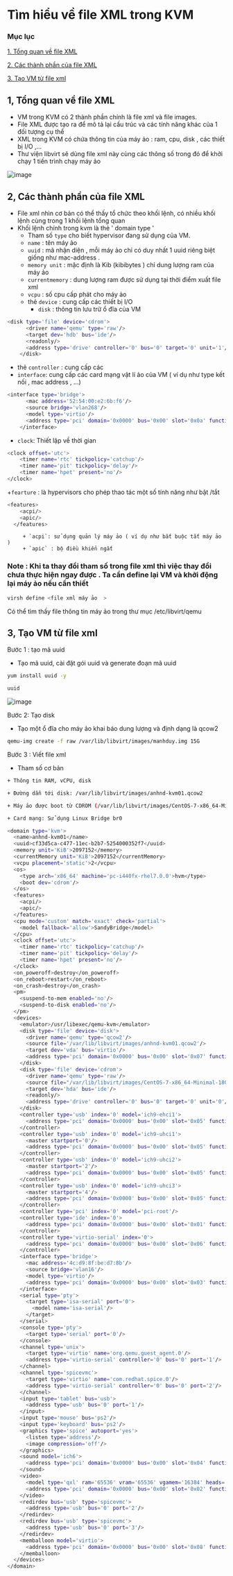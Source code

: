 # Tìm hiểu về file XML trong KVM

### Mục lục

[1. Tổng quan về file XML](#1)

[2. Các thành phần của file XML](#2)

[3. Tạo VM từ file xml](#3)

<a name="1"></a>

## 1, Tổng quan về file XML
- VM trong KVM có 2 thành phần chính là file xml và file images.
- File XML được tạo ra để mô tả lại cấu trúc và các tính năng khác của 1 đối tượng cụ thể 
- XML trong KVM  có chứa thông tin của máy ảo : ram, cpu, disk , các thiết bị I/O ,...
- Thư viện libvirt sẽ dùng file xml này cùng các thông số trong đó để  khởi chạy 1 tiến trình chạy máy ảo

![image](https://user-images.githubusercontent.com/50499526/165048585-2035056b-7cdf-4df5-8661-57a7aa6f5937.png)

<a name="2"></a>
## 2, Các thành phần của file XML
- File xml nhìn cơ bản có thể thấy tổ chức theo khối lệnh, có nhiều khối lệnh cùng trong 1 khối lệnh tổng quan
- Khối lệnh chính trong kvm là thẻ ' domain type '
   + Tham số `type` cho biết hypervisor đang sử dụng của VM.
   + `name` : tên máy ảo 
   + `uuid` : mã nhận diện , mỗi máy ảo chỉ có duy nhất 1 uuid riêng biệt giống như mac-address .
   + `memory unit` : mặc định là Kib (kibibytes ) chỉ dung lượng ram của máy ảo
   + `currentmemory` : dung lượng ram được sử dụng tại thời điểm xuất file xml
   + `vcpu` : số cpu cấp phát cho máy ảo 
   + thẻ `device` : cung cấp các thiết bị I/O
       + `disk` : thông tin lưu trữ ổ đĩa của VM 

```sh
<disk type='file' device='cdrom'>
      <driver name='qemu' type='raw'/>
      <target dev='hdb' bus='ide'/>
      <readonly/>
      <address type='drive' controller='0' bus='0' target='0' unit='1'/>
    </disk>
```
   + thẻ `controller` : cung cấp các 
   + `interface`: cung cấp các card mạng vật lí ảo của VM   ( ví dụ như type kết nối , mac address , ...)
```sh
<interface type='bridge'>
      <mac address='52:54:00:e2:6b:f6'/>
      <source bridge='vlan268'/>
      <model type='virtio'/>
      <address type='pci' domain='0x0000' bus='0x00' slot='0x0a' function='0x0'/>
    </interface>
```

   +  `clock`: Thiết lập về thời gian

```sh
<clock offset='utc'>
    <timer name='rtc' tickpolicy='catchup'/>
    <timer name='pit' tickpolicy='delay'/>
    <timer name='hpet' present='no'/>
</clock>
```
   +`fearture` : là hypervisors cho phép thao tác một số tính năng như bật /tắt
```sh
<features>
    <acpi/>
    <apic/>
  </features>
```
         + `acpi`: sử dụng quản lý máy ảo ( ví dụ như bắt buộc tắt máy ảo )
         + `apic` : bộ điều khiển ngắt 

### Note :  Khi ta thay đổi tham số trong file xml thì việc thay đổi chưa thực hiện ngay được . Ta cần define lại VM và khởi động lại máy ảo nếu cần thiết  
```sh
virsh define <file xml máy ảo  > 
``` 
Có thể tìm thấy file thông tin máy ảo trong thư mục /etc/libvirt/qemu 

<a name="3"></a>

## 3, Tạo VM từ file xml

Bước 1 : tạo mã uuid
+ Tạo mã uuid, cài đặt gói uuid và generate đoạn mã uuid
 
```sh
yum install uuid -y

uuid
```

![image](https://user-images.githubusercontent.com/50499526/165058510-ff424765-fd1e-4582-9fd9-dac5c2a985cc.png)

Bước 2: Tạo disk
+ Tạo một ổ đĩa cho máy ảo khai báo dung lượng và định dạng là qcow2

```sh
qemu-img create -f raw /var/lib/libvirt/images/manhduy.img 15G
```

Bước 3 : Viết file xml

- Tham số cơ bản  

```sh
+ Thông tin RAM, vCPU, disk

+ Đường dẫn tới disk: /var/lib/libvirt/images/anhnd-kvm01.qcow2

+ Máy ảo được boot từ CDROM (/var/lib/libvirt/images/CentOS-7-x86_64-Minimal-1804.iso)

+ Card mạng: Sử dụng Linux Bridge br0
```

```sh
<domain type='kvm'>
  <name>anhnd-kvm01</name>
  <uuid>cf33d5ca-c477-11ec-b2b7-5254000352f7</uuid>
  <memory unit='KiB'>2097152</memory>
  <currentMemory unit='KiB'>2097152</currentMemory>
  <vcpu placement='static'>2</vcpu>
  <os>
    <type arch='x86_64' machine='pc-i440fx-rhel7.0.0'>hvm</type>
    <boot dev='cdrom'/>
  </os>
  <features>
    <acpi/>
    <apic/>
  </features>
  <cpu mode='custom' match='exact' check='partial'>
    <model fallback='allow'>SandyBridge</model>
  </cpu>
  <clock offset='utc'>
    <timer name='rtc' tickpolicy='catchup'/>
    <timer name='pit' tickpolicy='delay'/>
    <timer name='hpet' present='no'/>
  </clock>
  <on_poweroff>destroy</on_poweroff>
  <on_reboot>restart</on_reboot>
  <on_crash>destroy</on_crash>
  <pm>
    <suspend-to-mem enabled='no'/>
    <suspend-to-disk enabled='no'/>
  </pm>
  <devices>
    <emulator>/usr/libexec/qemu-kvm</emulator>
    <disk type='file' device='disk'>
      <driver name='qemu' type='qcow2'/>
      <source file='/var/lib/libvirt/images/anhnd-kvm01.qcow2'/>
      <target dev='vda' bus='virtio'/>
      <address type='pci' domain='0x0000' bus='0x00' slot='0x07' function='0x0'/>
    </disk>
    <disk type='file' device='cdrom'>
      <driver name='qemu' type='raw'/>
	  <source file="/var/lib/libvirt/images/CentOS-7-x86_64-Minimal-1804.iso"/>
      <target dev='hda' bus='ide'/>
      <readonly/>
      <address type='drive' controller='0' bus='0' target='0' unit='0'/>
    </disk>
    <controller type='usb' index='0' model='ich9-ehci1'>
      <address type='pci' domain='0x0000' bus='0x00' slot='0x05' function='0x7'/>
    </controller>
    <controller type='usb' index='0' model='ich9-uhci1'>
      <master startport='0'/>
      <address type='pci' domain='0x0000' bus='0x00' slot='0x05' function='0x0' multifunction='on'/>
    </controller>
    <controller type='usb' index='0' model='ich9-uhci2'>
      <master startport='2'/>
      <address type='pci' domain='0x0000' bus='0x00' slot='0x05' function='0x1'/>
    </controller>
    <controller type='usb' index='0' model='ich9-uhci3'>
      <master startport='4'/>
      <address type='pci' domain='0x0000' bus='0x00' slot='0x05' function='0x2'/>
    </controller>
    <controller type='pci' index='0' model='pci-root'/>
    <controller type='ide' index='0'>
      <address type='pci' domain='0x0000' bus='0x00' slot='0x01' function='0x1'/>
    </controller>
    <controller type='virtio-serial' index='0'>
      <address type='pci' domain='0x0000' bus='0x00' slot='0x06' function='0x0'/>
    </controller>
    <interface type='bridge'>
      <mac address='4c:d9:8f:be:d7:8b'/>
      <source bridge='vlan16'/>
      <model type='virtio'/>
      <address type='pci' domain='0x0000' bus='0x00' slot='0x03' function='0x0'/>
    </interface>
    <serial type='pty'>
      <target type='isa-serial' port='0'>
        <model name='isa-serial'/>
      </target>
    </serial>
    <console type='pty'>
      <target type='serial' port='0'/>
    </console>
    <channel type='unix'>
      <target type='virtio' name='org.qemu.guest_agent.0'/>
      <address type='virtio-serial' controller='0' bus='0' port='1'/>
    </channel>
    <channel type='spicevmc'>
      <target type='virtio' name='com.redhat.spice.0'/>
      <address type='virtio-serial' controller='0' bus='0' port='2'/>
    </channel>
    <input type='tablet' bus='usb'>
      <address type='usb' bus='0' port='1'/>
    </input>
    <input type='mouse' bus='ps2'/>
    <input type='keyboard' bus='ps2'/>
    <graphics type='spice' autoport='yes'>
      <listen type='address'/>
      <image compression='off'/>
    </graphics>
    <sound model='ich6'>
      <address type='pci' domain='0x0000' bus='0x00' slot='0x04' function='0x0'/>
    </sound>
    <video>
      <model type='qxl' ram='65536' vram='65536' vgamem='16384' heads='1' primary='yes'/>
      <address type='pci' domain='0x0000' bus='0x00' slot='0x02' function='0x0'/>
    </video>
    <redirdev bus='usb' type='spicevmc'>
      <address type='usb' bus='0' port='2'/>
    </redirdev>
    <redirdev bus='usb' type='spicevmc'>
      <address type='usb' bus='0' port='3'/>
    </redirdev>
    <memballoon model='virtio'>
      <address type='pci' domain='0x0000' bus='0x00' slot='0x08' function='0x0'/>
    </memballoon>
  </devices>
</domain>
```
